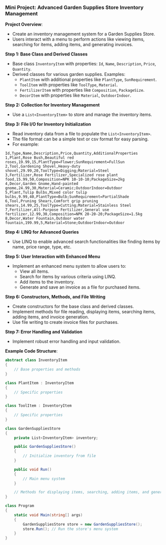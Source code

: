 ### Mini Project: Advanced Garden Supplies Store Inventory Management

**Project Overview**:
- Create an inventory management system for a Garden Supplies Store.
- Users interact with a menu to perform actions like viewing items, searching for items, adding items, and generating invoices.

**Step 1: Base Class and Derived Classes**
- Base class `InventoryItem` with properties: `Id`, `Name`, `Description`, `Price`, `Quantity`.
- Derived classes for various garden supplies. Examples:
  - `PlantItem` with additional properties like `PlantType`, `SunRequirement`.
  - `ToolItem` with properties like `ToolType`, `Material`.
  - `FertilizerItem` with properties like `Composition`, `PackageSize`.
  - `DecorItem` with properties like `Material`, `OutdoorIndoor`.

**Step 2: Collection for Inventory Management**
- Use a `List<InventoryItem>` to store and manage the inventory items.

**Step 3: File I/O for Inventory Initialization**
- Read inventory data from a file to populate the `List<InventoryItem>`.
- The file format can be a simple text or csv format for easy parsing.
- For example:

```
Id,Type,Name,Description,Price,Quantity,AdditionalProperties
1,Plant,Rose Bush,Beautiful red roses,19.99,15,PlantType=Flower;SunRequirement=FullSun
2,Tool,Gardening Shovel,Heavy-duty shovel,29.99,20,ToolType=Digging;Material=Steel
3,Fertilizer,Rose Fertilizer,Specialized rose plant food,15.99,50,Composition=NPK 10-10-10;PackageSize=2kg
4,Decor,Garden Gnome,Hand-painted gnome,24.99,30,Material=Ceramic;OutdoorIndoor=Outdoor
5,Plant,Tulip Bulbs,Mixed color tulip bulbs,9.99,40,PlantType=Bulb;SunRequirement=PartialShade
6,Tool,Pruning Shears,Comfort grip pruning shears,14.99,25,ToolType=Cutting;Material=Stainless Steel
7,Fertilizer,All-Purpose Fertilizer,General use fertilizer,12.99,30,Composition=NPK 20-20-20;PackageSize=1.5kg
8,Decor,Water Fountain,Outdoor water fountain,199.99,5,Material=Stone;OutdoorIndoor=Outdoor
```

**Step 4: LINQ for Advanced Queries**
- Use LINQ to enable advanced search functionalities like finding items by name, price range, type, etc.

**Step 5: User Interaction with Enhanced Menu**
- Implement an enhanced menu system to allow users to:
  - View all items.
  - Search for items by various criteria using LINQ.
  - Add items to the inventory.
  - Generate and save an invoice as a file for purchased items.

**Step 6: Constructors, Methods, and File Writing**
- Create constructors for the base class and derived classes.
- Implement methods for file reading, displaying items, searching items, adding items, and invoice generation.
- Use file writing to create invoice files for purchases.

**Step 7: Error Handling and Validation**
- Implement robust error handling and input validation.

**Example Code Structure**:
```csharp
abstract class InventoryItem
{
    // Base properties and methods
}

class PlantItem : InventoryItem
{
    // Specific properties
}

class ToolItem : InventoryItem
{
    // Specific properties
}

class GardenSuppliesStore
{
    private List<InventoryItem> inventory;

    public GardenSuppliesStore()
    {
        // Initialize inventory from file
    }

    public void Run()
    {
        // Main menu system
    }

    // Methods for displaying items, searching, adding items, and generating invoices
}

class Program
{
    static void Main(string[] args)
    {
        GardenSuppliesStore store = new GardenSuppliesStore();
        store.Run(); // Run the store's menu system
    }
}
```
